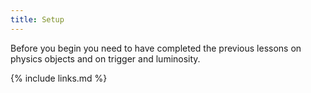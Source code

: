 ```yaml
---
title: Setup
---
```

Before you begin you need to have completed the previous lessons on physics objects and on trigger and luminosity.

{% include links.md %}
